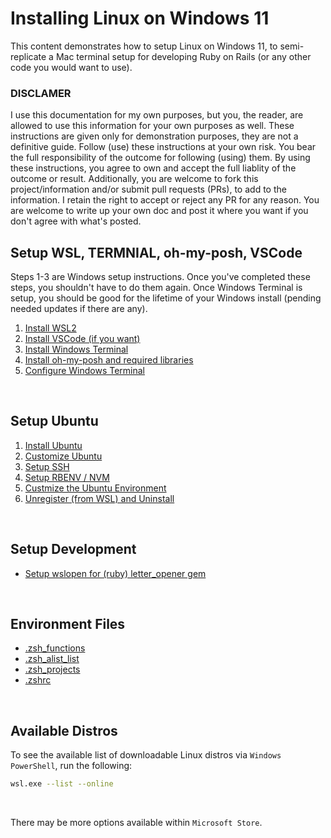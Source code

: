 # Installing Linux on Windows 11

This content demonstrates how to setup Linux on Windows 11, to semi-replicate a Mac terminal setup for developing Ruby on Rails (or any other code you would want to use).

### DISCLAMER

I use this documentation for my own purposes, but you, the reader, are allowed to use this information for your own purposes as well. These instructions are given only for demonstration purposes, they are not a definitive guide. Follow (use) these instructions at your own risk. You bear the full responsibility of the outcome for following (using) them. By using these instructions, you agree to own and accept the full liablity of the outcome or result. Additionally, you are welcome to fork this project/information and/or submit pull requests (PRs), to add to the information. I retain the right to accept or reject any PR for any reason. You are welcome to write up your own doc and post it where you want if you don't agree with what's posted.

## Setup WSL, TERMNIAL, oh-my-posh, VSCode
Steps 1-3 are Windows setup instructions. Once you've completed these steps, you shouldn't have to do them again. Once Windows Terminal is setup, you should be good for the lifetime of your Windows install (pending needed updates if there are any).

1. [Install WSL2](install-wsl2.md)
2. [Install VSCode (if you want)](install-vscode.md)
3. [Install Windows Terminal](install-windows-terminal.md)
4. [Install oh-my-posh and required libraries](install-oh-my-posh-and-required-libraries.md)
5. [Configure Windows Terminal](configure-windows-terminal.md)

<br>

## Setup Ubuntu
   
1. [Install Ubuntu](install-ubuntu.md)
2. [Customize Ubuntu](customize-ubuntu.md)
3. [Setup SSH](https://github.com/scott-knight/linux-on-windows-11/blob/main/setup-ssh.md)
4. [Setup RBENV / NVM]()
5. [Custmize the Ubuntu Environment]()
6. [Unregister (from WSL) and Uninstall](unregister-and-uninstall.md)

<br/>

## Setup Development

- [Setup wslopen for (ruby) letter_opener gem](https://github.com/scott-knight/linux-on-windows-11/blob/main/setup-wslopen-for-letter-opener.md)

<br>

## Environment Files

- [.zsh_functions](https://github.com/scott-knight/linux-on-windows-11/blob/main/ZSH_FUNCTIONS.md)
- [.zsh_alist_list](https://github.com/scott-knight/linux-on-windows-11/blob/main/ZSH_ALIAS_LIST.md)
- [.zsh_projects](https://github.com/scott-knight/linux-on-windows-11/blob/main/ZSH_PROJECTS.md)
- [.zshrc](https://github.com/scott-knight/linux-on-windows-11/blob/main/ZSHRC.md)

<br>

## Available Distros

To see the available list of downloadable Linux distros via `Windows PowerShell`, run the following:

```sh
wsl.exe --list --online
```

<br/> 

There may be more options available within `Microsoft Store`.
